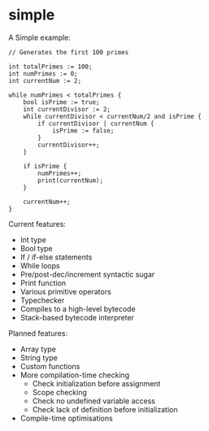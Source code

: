 simple
======

A Simple example:

    // Generates the first 100 primes

    int totalPrimes := 100;
    int numPrimes := 0;
    int currentNum := 2;

    while numPrimes < totalPrimes {
        bool isPrime := true;
        int currentDivisor := 2;
        while currentDivisor < currentNum/2 and isPrime {
            if currentDivisor | currentNum {
                isPrime := false;
            }
            currentDivisor++;
        }

        if isPrime {
            numPrimes++;
            print(currentNum);
        }

        currentNum++;
    }

Current features:

 - Int type
 - Bool type
 - If / if-else statements
 - While loops
 - Pre/post-dec/increment syntactic sugar
 - Print function
 - Various primitive operators
 - Typechecker
 - Compiles to a high-level bytecode
 - Stack-based bytecode interpreter

Planned features:
 - Array type
 - String type
 - Custom functions
 - More compilation-time checking
    - Check initialization before assignment
    - Scope checking
    - Check no undefined variable access
    - Check lack of definition before initialization
 - Compile-time optimisations
